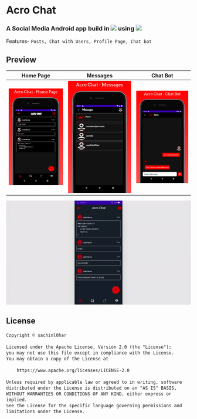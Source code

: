 # Acro Chat

### A Social Media Android app build in ![](https://img.shields.io/badge/Kotlin-0095D5?&style=for-the-badge&logo=kotlin&logoColor=black) using ![](https://img.shields.io/badge/firebase-ffca28?style=for-the-badge&logo=firebase&logoColor=black)
Features-
`Posts,
Chat with Users,
Profile Page,
Chat bot`

## Preview

Home Page | Messages | Chat Bot
--- | --- | --- |
![](https://github.com/sachinl0har/Acro-Chat/blob/master/results/screenshot_1.png) | ![](https://github.com/sachinl0har/Acro-Chat/blob/master/results/screenshot_2.png) | ![](https://github.com/sachinl0har/Acro-Chat/blob/master/results/screenshot_3.png)

<!-- ![](https://github.com/sachinl0har/Acro-Chat/blob/master/results/screenshot_6.png) -->
![](https://github.com/sachinl0har/Acro-Chat/blob/master/results/acro-chat-gif.gif)

## License
```
Copyright ©️ sachinl0har

Licensed under the Apache License, Version 2.0 (the "License");
you may not use this file except in compliance with the License.
You may obtain a copy of the License at

    https://www.apache.org/licenses/LICENSE-2.0

Unless required by applicable law or agreed to in writing, software
distributed under the License is distributed on an "AS IS" BASIS,
WITHOUT WARRANTIES OR CONDITIONS OF ANY KIND, either express or implied.
See the License for the specific language governing permissions and
limitations under the License.
```
